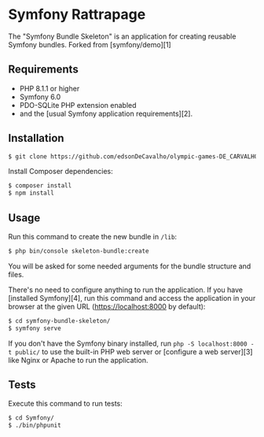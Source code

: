 Symfony Rattrapage 
========================


The "Symfony Bundle Skeleton" is an application for creating reusable Symfony bundles.
Forked from [symfony/demo][1]

Requirements
------------

* PHP 8.1.1 or higher
* Symfony 6.0
* PDO-SQLite PHP extension enabled
* and the [usual Symfony application requirements][2].

Installation
------------

```bash
$ git clone https://github.com/edsonDeCavalho/olympic-games-DE_CARVALHO-Edson_Kennedy.git
```

Install Composer dependencies:

```bash
$ composer install
$ npm install
```

Usage
-----

Run this command to create the new bundle in `/lib`:

```bash
$ php bin/console skeleton-bundle:create
```

You will be asked for some needed arguments for the bundle structure and files.

There's no need to configure anything to run the application. If you have
[installed Symfony][4], run this command and access the application in your
browser at the given URL (<https://localhost:8000> by default):

```bash
$ cd symfony-bundle-skeleton/
$ symfony serve
```

If you don't have the Symfony binary installed, run `php -S localhost:8000 -t public/`
to use the built-in PHP web server or [configure a web server][3] like Nginx or
Apache to run the application.

Tests
-----

Execute this command to run tests:

```bash
$ cd Symfony/
$ ./bin/phpunit
```
